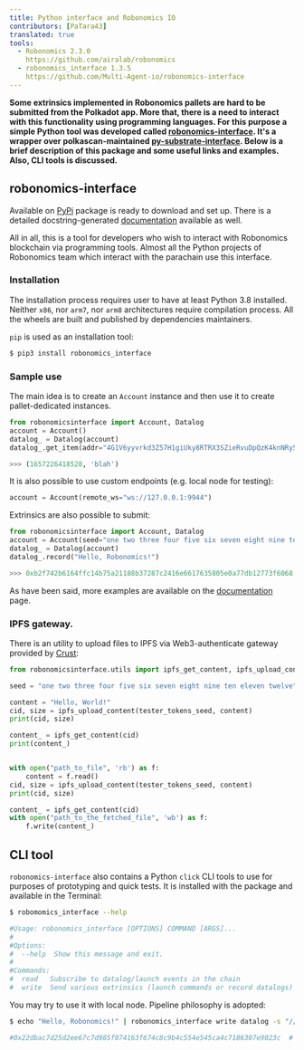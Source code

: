 ```yaml
---
title: Python interface and Robonomics IO
contributors: [PaTara43]
translated: true
tools:   
  - Robonomics 2.3.0
    https://github.com/airalab/robonomics
  - robonomics_interface 1.3.5
    https://github.com/Multi-Agent-io/robonomics-interface
---
```


**Some extrinsics implemented in Robonomics pallets are hard to be submitted from the Polkadot app. More that, there is 
a need to interact with this functionality using programming languages. For this purpose a simple Python tool was developed
called [robonomics-interface](https://github.com/Multi-Agent-io/robonomics-interface). It's a wrapper over polkascan-maintained 
[py-substrate-interface](https://github.com/polkascan/py-substrate-interface). Below is a brief description of this package
and some useful links and examples. Also, CLI tools is discussed.**

## robonomics-interface

Available on [PyPi](https://pypi.org/project/robonomics-interface/) package is ready to download and set up.
There is a detailed docstring-generated [documentation](https://multi-agent-io.github.io/robonomics-interface/) available as well.

All in all, this is a tool for developers who wish to interact with Robonomics blockchain via programming tools. Almost 
all the Python projects of Robonomics team which interact with the parachain use this interface.

### Installation

The installation process requires user to have at least Python 3.8 installed. Neither `x86`, nor `arm7`, nor `arm8`
architectures require compilation process. All the wheels are built and published by dependencies maintainers.

`pip` is used as an installation tool:

```bash
$ pip3 install robonomics_interface
```

### Sample use

The main idea is to create an `Account` instance and then use it to create pallet-dedicated instances.


```python
from robonomicsinterface import Account, Datalog
account = Account()
datalog_ = Datalog(account)
datalog_.get_item(addr="4G1V6yyvrkd3Z57H1giUky8RTRX3SZieRvuDpQzK4knNRy5R",index=2)

>>> (1657226418528, 'blah')
```

<robo-wiki-note type="note" title="Local node">

  It is also possible to use custom endpoints (e.g. local node for testing):

  ```python
  account = Account(remote_ws="ws://127.0.0.1:9944")
  ```

</robo-wiki-note>

Extrinsics are also possible to submit:

```python
from robonomicsinterface import Account, Datalog
account = Account(seed="one two three four five six seven eight nine ten eleven twelve")
datalog_ = Datalog(account)
datalog_.record("Hello, Robonomics!")

>>> 0xb2f742b6164ffc14b75a21188b37287c2416e6617635805e0a77db12773f6068  # this is an extrinsic hash
```

<robo-wiki-note type="note" title="Docs">

  As have been said, more examples are available on the [documentation](https://multi-agent-io.github.io/robonomics-interface/) page.

</robo-wiki-note>

### IPFS gateway.

There is an utility to upload files to IPFS via Web3-authenticate gateway provided by [Crust](https://crust.network/):

```python
from robonomicsinterface.utils import ipfs_get_content, ipfs_upload_content

seed = "one two three four five six seven eight nine ten eleven twelve"

content = "Hello, World!"
cid, size = ipfs_upload_content(tester_tokens_seed, content)
print(cid, size)

content_ = ipfs_get_content(cid)
print(content_)


with open("path_to_file", 'rb') as f:
    content = f.read()
cid, size = ipfs_upload_content(tester_tokens_seed, content)
print(cid, size)

content_ = ipfs_get_content(cid)
with open("path_to_the_fetched_file", 'wb') as f:
    f.write(content_)
```

## CLI tool

`robonomics-interface` also contains a Python `click` CLI tools to use for purposes of prototyping and quick tests. It is installed
with the package and available in the Terminal:

```bash
$ robomomics_interface --help

#Usage: robonomics_interface [OPTIONS] COMMAND [ARGS]...
#
#Options:
#  --help  Show this message and exit.
#
#Commands:
#  read   Subscribe to datalog/launch events in the chain
#  write  Send various extrinsics (launch commands or record datalogs)
```

You may try to use it with local node. Pipeline philosophy is adopted:

```bash
$ echo "Hello, Robonomics!" | robonomics_interface write datalog -s "//Alice" --remote_ws "ws://127.0.0.1:9944"

#0x22dbac7d25d2ee67c7d985f074163f674c8c9b4c554e545ca4c7186307e9023c  # this is an extrinsic hash
```